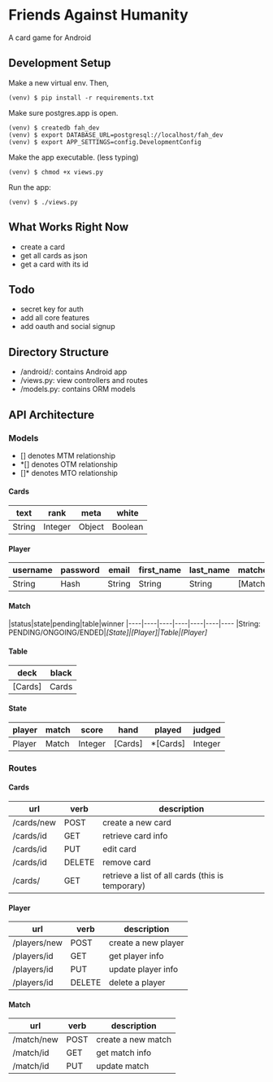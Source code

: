 # Friends Against Humanity
A card game for Android

## Development Setup
Make a new virtual env. Then,
<pre><code>(venv) $ pip install -r requirements.txt</code></pre>

Make sure postgres.app is open.
<pre><code>(venv) $ createdb fah_dev
(venv) $ export DATABASE_URL=postgresql://localhost/fah_dev
(venv) $ export APP_SETTINGS=config.DevelopmentConfig</code></pre>

Make the app executable. (less typing)
<pre><code>(venv) $ chmod +x views.py</code></pre>

Run the app:
<pre><code>(venv) $ ./views.py</code></pre>

## What Works Right Now
- create a card
- get all cards as json
- get a card with its id

## Todo
- secret key for auth
- add all core features
- add oauth and social signup

## Directory Structure
- /android/: contains Android app
- /views.py: view controllers and routes
- /models.py: contains ORM models

## API Architecture
### Models
- [] denotes MTM relationship
- *[] denotes OTM relationship
- []* denotes MTO relationship

#### Cards
|text|rank|meta|white
|----|----|----|----
|String|Integer|Object|Boolean

#### Player
|username|password|email|first_name|last_name|matches|friends|wins|losses
|----|----|----|----|----|----|----|----|----
|String|Hash|String|String|String|[Match]|[Player]|Integer|Integer

#### Match
|status|state|pending|table|winner
|----|----|----|----|----|----|----
|String: PENDING/ONGOING/ENDED|*[State]|[Player]|Table|[Player]*

#### Table
|deck|black
|----|----
|[Cards]|Cards

#### State
|player|match|score  |hand   |played|judged
|------|-----|-------|-------|------|-------
|Player|Match|Integer|[Cards]|*[Cards]|Integer

### Routes
#### Cards
|url|verb|description
|---|----|-----
|/cards/new|POST|create a new card
|/cards/id|GET|retrieve card info
|/cards/id|PUT|edit card
|/cards/id|DELETE|remove card
|/cards/|GET|retrieve a list of all cards (this is temporary)

#### Player
|url|verb|description
|---|----|-----
|/players/new|POST|create a new player
|/players/id|GET|get player info
|/players/id|PUT|update player info
|/players/id|DELETE|delete a player

#### Match
|url|verb|description
|---|----|-----
|/match/new|POST|create a new match
|/match/id|GET|get match info
|/match/id|PUT|update match
